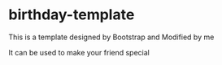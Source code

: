 # birthday-template
This is a template designed by Bootstrap and Modified by me

It can be used to make your friend special
